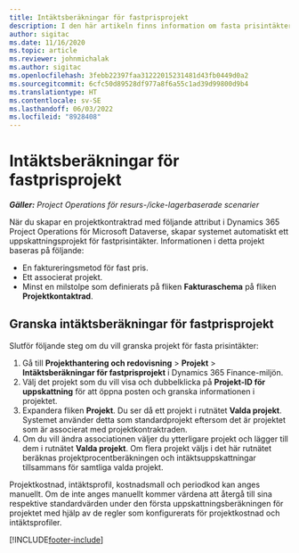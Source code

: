 ```yaml
---
title: Intäktsberäkningar för fastprisprojekt
description: I den här artikeln finns information om fasta prisintäkter i projekt.
author: sigitac
ms.date: 11/16/2020
ms.topic: article
ms.reviewer: johnmichalak
ms.author: sigitac
ms.openlocfilehash: 3febb22397faa31222015231481d43fb0449d0a2
ms.sourcegitcommit: 6cfc50d89528df977a8f6a55c1ad39d99800d9b4
ms.translationtype: HT
ms.contentlocale: sv-SE
ms.lasthandoff: 06/03/2022
ms.locfileid: "8928408"
---
```

# <a name="fixed-price-revenue-estimate-projects"></a>Intäktsberäkningar för fastprisprojekt 

_**Gäller:** Project Operations för resurs-/icke-lagerbaserade scenarier_

När du skapar en projektkontraktrad med följande attribut i Dynamics 365 Project Operations för Microsoft Dataverse, skapar systemet automatiskt ett uppskattningsprojekt för fastprisintäkter. Informationen i detta projekt baseras på följande:

  - En faktureringsmetod för fast pris.
  - Ett associerat projekt.
  - Minst en milstolpe som definierats på fliken **Fakturaschema** på fliken **Projektkontaktrad**.

## <a name="review-fixed-price-revenue-estimates-projects"></a>Granska intäktsberäkningar för fastprisprojekt
Slutför följande steg om du vill granska projekt för fasta prisintäkter:

1. Gå till **Projekthantering och redovisning** > **Projekt** > **Intäktsberäkningar för fastprisprojekt** i Dynamics 365 Finance-miljön.
2. Välj det projekt som du vill visa och dubbelklicka på **Projekt-ID för uppskattning** för att öppna posten och granska informationen i projektet.
3. Expandera fliken **Projekt**. Du ser då ett projekt i rutnätet **Valda projekt**. Systemet använder detta som standardprojekt eftersom det är projektet som är associerat med projektkontraktraden. 
4. Om du vill ändra associationen väljer du ytterligare projekt och lägger till dem i rutnätet **Valda projekt**. Om flera projekt väljs i det här rutnätet beräknas projektprocentberäkningen och intäktsuppskattningar tillsammans för samtliga valda projekt.

  Projektkostnad, intäktsprofil, kostnadsmall och periodkod kan anges manuellt. Om de inte anges manuellt kommer värdena att återgå till sina respektive standardvärden under den första uppskattningsberäkningen för projektet med hjälp av de regler som konfigurerats för projektkostnad och intäktsprofiler.



[!INCLUDE[footer-include](../includes/footer-banner.md)]